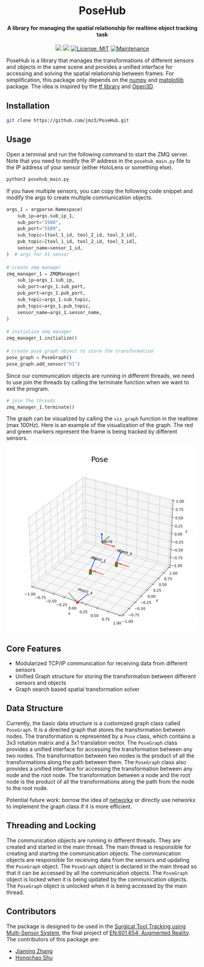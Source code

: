 <h1 align="center">PoseHub</h1>
<h4 align="center">A library for managing the spatial relationship for realtime object tracking task</h4>

<p align="center">
<a href="https://www.python.org/"><img src='https://img.shields.io/badge/Made%20with-Python-1f425f.svg'></a>
<a href="ros"><img src='https://img.shields.io/ros/v/noetic/rviz'></a>
<a href="https://opensource.org/licenses/MIT"><img src="https://img.shields.io/badge/License-MIT-yellow.svg" alt="License: MIT"></a>
<a href="https://GitHub.com/Naereen/StrapDown.js/graphs/commit-activity"><img src="https://img.shields.io/badge/Maintained%3F-yes-green.svg" alt="Maintenance"></a>
</div>

PoseHub is a library that manages the transformations of different sensors and objects in the same scene and provides a unified interface for accessing and solving the spatial relationship between frames. For simplification, this package only depends on the [numpy](https://numpy.org/) and [matplotlib]() package. The idea is inspired by the [tf library](https://wiki.ros.org/tf) and [Open3D](http://www.open3d.org/).

## Installation

```bash
git clone https://github.com/jmz3/PoseHub.git
```

## Usage
Open a terminal and run the following command to start the ZMQ server.
Note that you need to modify the IP address in the `posehub_main.py` file to the IP address of your sensor (either HoloLens or something else).

```bash
python3 posehub_main.py
```

If you have multiple sensors, you can copy the following code snippet and modify the args to create multiple communication objects.
```python
args_1 = argparse.Namespace(
    sub_ip=args.sub_ip_1,
    sub_port="5588",
    pub_port="5589",
    sub_topic=[tool_1_id, tool_2_id, tool_3_id],
    pub_topic=[tool_1_id, tool_2_id, tool_3_id],
    sensor_name=sensor_1_id,
)  # args for h1 sensor

# create zmq manager
zmq_manager_1 = ZMQManager(
    sub_ip=args_1.sub_ip,
    sub_port=args_1.sub_port,
    pub_port=args_1.pub_port,
    sub_topic=args_1.sub_topic,
    pub_topic=args_1.pub_topic,
    sensor_name=args_1.sensor_name,
)

# initialize zmq manager
zmq_manager_1.initialize() 

# create pose graph object to store the transformation
pose_graph = PoseGraph()
pose_graph.add_sensor("h1")
```
Since our communication objects are running in different threads, we need to use join the threads by calling the terminate function when we want to exit the program.
```python
# join the threads
zmq_manager_1.terminate()

```

The graph can be visualized by calling the `vis_graph` function in the realtime (max 100Hz). Here is an example of the visualization of the graph. The red and green markers represent the frame is being tracked by different sensors. 

<img src="docs/DemoPoseGraph.png" width="500"/>




## Core Features
* Modularized TCP/IP communication for receiving data from different sensors
* Unified Graph structure for storing the transformation between different sensors and objects
* Graph search based spatial transformation solver



## Data Structure
Currently, the basic data structure is a customized graph class called `PoseGraph`. It is a directed graph that stores the transformation between nodes. The transformation is represented by a `Pose` class, which contains a 3x3 rotation matrix and a 3x1 translation vector. The `PoseGraph` class provides a unified interface for accessing the transformation between any two nodes. The transformation between two nodes is the product of all the transformations along the path between them. The `PoseGraph` class also provides a unified interface for accessing the transformation between any node and the root node. The transformation between a node and the root node is the product of all the transformations along the path from the node to the root node.

Potential future work: borrow the idea of [networkx](https://networkx.org/) or directly use networkx to implement the graph class if it is more efficient.

## Threading and Locking
The communication objects are running in different threads. They are created and started in the main thread. The main thread is responsible for creating and starting the communication objects. The communication objects are responsible for receiving data from the sensors and updating the `PoseGraph` object. The `PoseGraph` object is declared in the main thread so that it can be accessed by all the communication objects. The `PoseGraph` object is locked when it is being updated by the communication objects. The `PoseGraph` object is unlocked when it is being accessed by the main thread.

## Contributors
The package is designed to be used in the [Surgical Tool Tracking using Multi-Sensor System](), the final project of [EN.601.654: Augmented Reality](). The contributors of this package are:
* [Jiaming Zhang](https://github.com/jmz3)
* [Hongchao Shu](https://github.com/Soooooda69)
